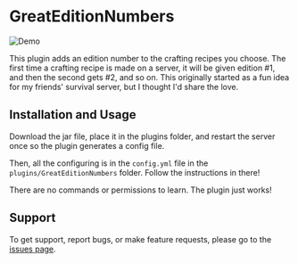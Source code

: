 # GreatEditionNumbers

![Demo](https://raw.githubusercontent.com/greatericontop/GreatEditionNumbers/main/assets/demo.gif)

This plugin adds an edition number to the crafting recipes you choose.
The first time a crafting recipe is made on a server, it will be given edition #1, and then the second gets #2, and so on.
This originally started as a fun idea for my friends' survival server, but I thought I'd share the love.

## Installation and Usage

Download the jar file, place it in the plugins folder, and restart the server once so the plugin generates a config file.

Then, all the configuring is in the `config.yml` file in the `plugins/GreatEditionNumbers` folder.
Follow the instructions in there!

There are no commands or permissions to learn. The plugin just works!

## Support

To get support, report bugs, or make feature requests, please go to the [issues page](https://github.com/greatericontop/GreatEditionNumbers/issues).